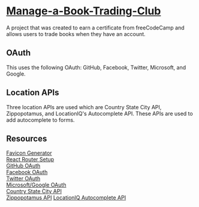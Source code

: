 # [Manage-a-Book-Trading-Club](https://www.freecodecamp.org/learn/coding-interview-prep/take-home-projects/manage-a-book-trading-club)

A project that was created to earn a certificate from freeCodeCamp and allows users to trade books when they have an account.

## OAuth

This uses the following OAuth: GitHub, Facebook, Twitter, Microsoft, and Google.

## Location APIs

Three location APIs are used which are Country State City API, Zippopotamus, and LocationIQ's Autocomplete API. These APIs are used to add autocomplete to forms.

## Resources

[Favicon Generator](https://favicon.io/favicon-generator/) \
[React Router Setup](https://www.pluralsight.com/guides/using-react-router-with-cdn-links) \
[GitHub OAuth](https://docs.github.com/en/developers/apps/building-oauth-apps/creating-an-oauth-app) \
[Facebook OAuth](https://www.twilio.com/blog/facebook-oauth-login-node-js-app-passport-js) \
[Twitter OAuth](https://medium.com/swlh/setting-up-twitter-oauth-with-node-and-passport-js-2298296b237c) \
[Microsoft/Google OAuth](https://dev.to/asim_ansari7/setting-up-social-logins-with-node-js-and-passport-js-1m16) \
[Country State City API](https://countrystatecity.in/) \
[Zippopotamus API](https://zippopotam.us/)
[LocationIQ Autocomplete API](https://locationiq.com/docs)
